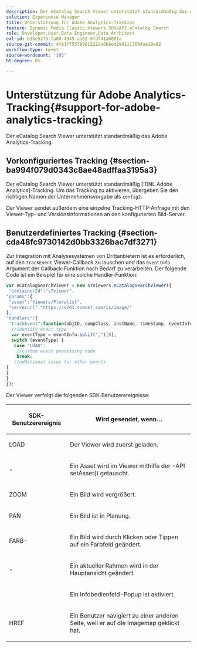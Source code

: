 ```yaml
---
description: Der eCatalog Search Viewer unterstützt standardmäßig das Adobe Analytics-Tracking.
solution: Experience Manager
title: Unterstützung für Adobe Analytics-Tracking
feature: Dynamic Media Classic,Viewers,SDK/API,eCatalog Search
role: Developer,User,Data Engineer,Data Architect
exl-id: b35e52f5-fa08-4945-aa52-9fdf41a6081a
source-git-commit: 4f81f755789613222a66bed2961117604ae19e62
workflow-type: tm+mt
source-wordcount: '195'
ht-degree: 0%

---
```


# Unterstützung für Adobe Analytics-Tracking{#support-for-adobe-analytics-tracking}

Der eCatalog Search Viewer unterstützt standardmäßig das Adobe Analytics-Tracking.

## Vorkonfiguriertes Tracking {#section-ba994f079d0343c8ae48adffaa3195a3}

Der eCatalog Search Viewer unterstützt standardmäßig [!DNL Adobe Analytics]-Tracking. Um das Tracking zu aktivieren, übergeben Sie den richtigen Namen der Unternehmensvorgabe als `config2`.

Der Viewer sendet außerdem eine einzelne Tracking-HTTP-Anfrage mit den Viewer-Typ- und Versionsinformationen an den konfigurierten Bild-Server.

## Benutzerdefiniertes Tracking {#section-cda48fc9730142d0bb3326bac7df3271}

Zur Integration mit Analysesystemen von Drittanbietern ist es erforderlich, auf den `trackEvent` Viewer-Callback zu lauschen und das `eventInfo` Argument der Callback-Funktion nach Bedarf zu verarbeiten. Der folgende Code ist ein Beispiel für eine solche Handler-Funktion:

```javascript {.line-numbers}
var eCatalogSearchViewer = new s7viewers.eCatalogSearchViewer({ 
 "containerId":"s7viewer", 
"params":{ 
 "asset":"Viewers/Pluralist", 
 "serverurl":"https://s7d1.scene7.com/is/image/" 
}, 
"handlers":{ 
 "trackEvent":function(objID, compClass, instName, timeStamp, eventInfo) { 
  //identify event type 
  var eventType = eventInfo.split(",")[0]; 
  switch (eventType) { 
   case "LOAD": 
    //custom event processing code 
    break; 
   //additional cases for other events 
} 
} 
} 
});
```

Der Viewer verfolgt die folgenden SDK-Benutzerereignisse:

<table id="table_5D090E6614974D968E1A93B5727D859C"> 
 <thead> 
  <tr> 
   <th colname="col1" class="entry"> <p>SDK-Benutzerereignis </p> </th> 
   <th colname="col2" class="entry"> <p>Wird gesendet, wenn… </p> </th> 
  </tr> 
 </thead>
 <tbody> 
  <tr> 
   <td colname="col1"> <p> <span class="codeph"> LOAD </span> </p> </td> 
   <td colname="col2"> <p>Der Viewer wird zuerst geladen. </p> </td> 
  </tr> 
  <tr> 
   <td colname="col1"> <p> <span class="codeph">-</span> </p> </td> 
   <td colname="col2"> <p>Ein Asset wird im Viewer mithilfe der <span class="codeph">-API </span> setAsset() getauscht. </p> </td> 
  </tr> 
  <tr> 
   <td colname="col1"> <p> <span class="codeph"> ZOOM </span> </p> </td> 
   <td colname="col2"> <p> Ein Bild wird vergrößert. </p> </td> 
  </tr> 
  <tr> 
   <td colname="col1"> <p> <span class="codeph"> PAN </span> </p> </td> 
   <td colname="col2"> <p>Ein Bild ist in Planung. </p> </td> 
  </tr> 
  <tr> 
   <td colname="col1"> <p> <span class="codeph"> FARB-</span> </p> </td> 
   <td colname="col2"> <p> Ein Bild wird durch Klicken oder Tippen auf ein Farbfeld geändert. </p> </td> 
  </tr> 
  <tr> 
   <td colname="col1"> <p> <span class="codeph">-</span> </p> </td> 
   <td colname="col2"> <p> Ein aktueller Rahmen wird in der Hauptansicht geändert. </p> </td> 
  </tr> 
  <tr> 
   <td colname="col1"> <p> <span class="codeph"> </span> </p> </td> 
   <td colname="col2"> <p>Ein Infobedienfeld-Popup ist aktiviert. </p> </td> 
  </tr> 
  <tr> 
   <td colname="col1"> <p> <span class="codeph"> HREF </span> </p> </td> 
   <td colname="col2"> <p>Ein Benutzer navigiert zu einer anderen Seite, weil er auf die Imagemap geklickt hat. </p> </td> 
  </tr> 
 </tbody> 
</table>

